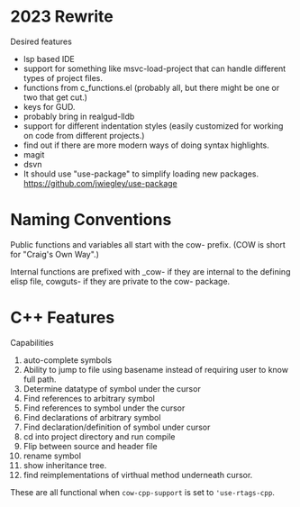 # 2023 Rewrite

Desired features
- lsp based IDE
- support for something like msvc-load-project that can handle different types of project files.
- functions from c_functions.el (probably all, but there might be one or two that get cut.)
- keys for GUD.
- probably bring in realgud-lldb
- support for different indentation styles (easily customized for working on code from different projects.)
- find out if there are more modern ways of doing syntax highlights.
- magit
- dsvn
- It should use "use-package" to simplify loading new packages. https://github.com/jwiegley/use-package


# Naming Conventions
 
Public functions and variables all start with the cow- prefix.  (COW
is short for "Craig's Own Way".)

Internal functions are prefixed with _cow- if they are internal to
the defining elisp file, cowguts- if they are private to the cow-
package.

# C++ Features

Capabilities 
 1. auto-complete symbols
 1. Ability to jump to file using basename instead of requiring
    user to know full path.
 1. Determine datatype of symbol under the cursor
 1. Find references to arbitrary symbol 
 1. Find references to symbol under the cursor
 1. Find declarations of arbitrary symbol
 1. Find declaration/definition of symbol under cursor
 1. cd into project directory and run compile
 1. Flip between source and header file
 1. rename symbol
 1. show inheritance tree.
 1.  find reimplementations of virthual method underneath cursor.

These are all functional when `cow-cpp-support` is set to
`'use-rtags-cpp`.
